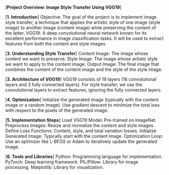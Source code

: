 [**Project Overview: Image Style Transfer Using VGG19**]

[**1. Introduction**]
Objective: The goal of the project is to implement image style transfer, a technique that applies the artistic style of one image (style image) to another image (content image) while preserving the content of the latter.
VGG19: A deep convolutional neural network known for its excellent performance in image classification tasks. It will be used to extract features from both the content and style images.

[**3. Understanding Style Transfer**]
Content Image: The image whose content we want to preserve.
Style Image: The image whose artistic style we want to apply to the content image.
Output Image: The final image that combines the content of the content image and the style of the style image.

[**3. Architecture of VGG19**]
VGG19 consists of 19 layers (16 convolutional layers and 3 fully connected layers).
For style transfer, we use the convolutional layers to extract features, ignoring the fully connected layers.

[**4. Optimization**]
Initialize the generated image (typically with the content image or a random image).
Use gradient descent to minimize the total loss with respect to the pixels of the generated image.

[**5. Implementation Steps**]
Load VGG19 Model: Pre-trained on ImageNet.
Preprocess Images: Resize and normalize the content and style images.
Define Loss Functions: Content, style, and total variation losses.
Initialize Generated Image: Typically start with the content image.
Optimization Loop: Use an optimizer like L-BFGS or Adam to iteratively update the generated image.

[**6. Tools and Libraries**]
Python: Programming language for implementation.
PyTorch: Deep learning framework.
PIL/Pillow: Library for image processing.
Matplotlib: Library for visualization.
